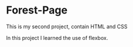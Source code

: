 # Forest-Page
This is my second project, contain HTML and CSS 

<p> In this project I learned the use of flexbox.</p>
